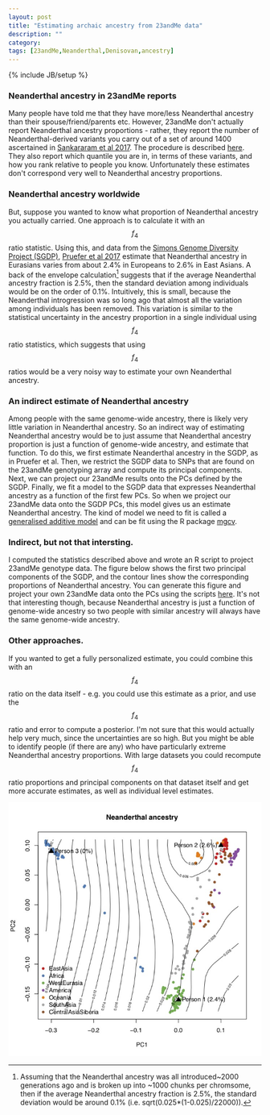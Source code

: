 ```yaml
---
layout: post
title: "Estimating archaic ancestry from 23andMe data"
description: ""
category: 
tags: [23andMe,Neanderthal,Denisovan,ancestry]
---
```

{% include JB/setup %}

### Neanderthal ancestry in 23andMe reports

Many people have told me  that they have more/less
Neanderthal ancestry than their spouse/friend/parents
etc. However, 23andMe don't actually report
Neanderthal ancestry proportions - rather, they report the number of
Neanderthal-derived variants you carry out of a set of around 1400 ascertained
in [Sankararam et al 2017](https://www.ncbi.nlm.nih.gov/pubmed/24476815
). The procedure is described
[here](https://permalinks.23andme.com/pdf/23-05_neanderthal_ancestry_inference.pdf). They
also report which quantile you are in, in terms of these variants, and
how you rank relative to people you know. Unfortunately these
estimates don't correspond very well to Neanderthal ancestry proportions.  

### Neanderthal ancestry worldwide

But, suppose you wanted to know what proportion of
Neanderthal ancestry you actually carried. One approach is to
calculate it with an $$f_4$$ ratio statistic. Using this, and data from the
[Simons Genome Diversity Project (SGDP)](link), [Pruefer et al
2017](http://science.sciencemag.org/content/early/2017/10/04/science.aao1887)
estimate that Neanderthal ancestry in Eurasians varies from
about 2.4% in Europeans to 2.6% in East Asians. A back of the
envelope calculation[^calc] suggests that if the average Neanderthal ancestry
fraction is 2.5%, then the standard deviation among individuals would be on the order of
0.1%. Intuitively, this is small, because the Neanderthal
introgression was so long ago that almost all the variation among
individuals has been removed. This variation is similar to the statistical uncertainty in
the ancestry proportion in a single individual using $$f_4$$ ratio
statistics, which suggests that using $$f_4$$ ratios would be a very
noisy way to estimate your own Neanderthal ancestry.

### An indirect estimate of Neanderthal ancestry

Among people with the same genome-wide ancestry, there is likely
 very little variation in Neanderthal ancestry. So an indirect way of
 estimating Neanderthal ancestry would be to just assume that
 Neanderthal ancestry proportion is just a function of genome-wide
 ancestry, and estimate that function. To do this, we  first estimate
 Neanderthal ancestry in the SGDP, as in Pruefer et al. Then, we 
 restrict the SGDP data to SNPs that are found on the 23andMe
 genotyping array and compute its principal components. Next,
 we can project our 23andMe results onto the PCs
 defined by the SGDP. Finally, we fit a model to the SGDP data that expresses
 Neanderthal ancestry as a function of the first few PCs. So when we
 project our 23andMe data onto the SGDP PCs, this
 model gives us an estimate Neanderthal ancestry. The kind of
 model we need to fit is called a
 [generalised additive model](https://en.wikipedia.org/wiki/Generalized_additive_model)
 and can be fit using the R package [mgcv](https://cran.r-project.org/web/packages/mgcv/index.html). 

### Indirect, but not that intersting.

I computed the statistics described above and wrote an R script to
project 23andMe genotype data. The figure
below shows the first two principal components of the SGDP, and the
contour lines show the corresponding proportions of Neanderthal
ancestry. You can generate this figure and project your own 23andMe data onto the PCs using the
scripts [here](https://github.com/mathii/Archaic23). It's not that interesting though, because
Neanderthal ancestry is just a function of genome-wide ancestry so two
people with similar ancestry will always have the same genome-wide ancestry.

### Other approaches.
If you wanted to get a fully personalized estimate, you could combine
this with an $$f_4$$ ratio on the data itself - e.g. you could use this
estimate as a prior, and use the $$f_4$$ ratio and error to compute a
posterior. I'm not sure that this would actually help very much, since
the uncertainties are so high. But you might be able to identify
people (if there are any) who have particularly extreme Neanderthal
ancestry proportions. With large datasets you could recompute $$f_4$$ ratio
proportions and principal components on that dataset itself and  get more
accurate estimates, as well as individual level estimates. 

![Neanderthal](/assets/images/Neanderthal_ancestry_example.jpg)


[^calc]: Assuming that the Neanderthal ancestry was all introduced~2000 generations ago and is broken up into ~1000 chunks per chromsome, then if the average Neanderthal ancestry fraction is 2.5%, the standard deviation would be around 0.1% (i.e. sqrt(0.025*(1-0.025)/22000)). 


